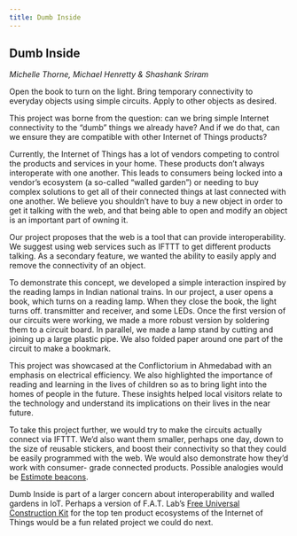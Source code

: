 ```yaml
---
title: Dumb Inside
---
```


## Dumb Inside
_Michelle Thorne, Michael Henretty & Shashank Sriram_

Open the book to turn on the light. Bring temporary connectivity to everyday objects using simple circuits. Apply to other objects as desired.

This project was borne from the question: can we bring simple Internet connectivity to the “dumb” things we already have? And if we do that, can we ensure they are compatible with other Internet of Things products?

Currently, the Internet of Things has a lot of vendors competing to control the products and services in your home. These products don’t always interoperate with one another. This  leads to consumers being locked into a vendor’s ecosystem (a so-called “walled garden”) or needing to buy complex solutions to get all of their connected things at last connected with one another. We believe you shouldn’t have to buy a new object in order to get it talking with the web, and that being able to open and modify an object is an important part of owning it.

Our project proposes that the web is a tool that can provide interoperability. We suggest using web services such as IFTTT to get different products talking. As a secondary feature, we wanted the ability to easily apply and remove the connectivity of an object.

To demonstrate this concept, we developed a simple interaction inspired by the reading lamps in Indian national trains. In our project, a user opens a book, which turns on a reading lamp. When they close the book, the light turns off.
transmitter and receiver, and some LEDs. Once the first version of our circuits were working, we made a more robust version by soldering them to a circuit board. In parallel, we made a lamp stand by cutting and joining up a large plastic pipe. We also folded paper around one part of the circuit to make a bookmark.

This project was showcased at the Conflictorium in Ahmedabad with an emphasis on electrical efficiency. We also highlighted the importance of reading and learning in the lives of children
so as to bring light into the homes of people in the future. These insights helped local visitors relate to the technology and understand its implications on their lives in the near future.

To take this project further, we would try to make the circuits actually connect via IFTTT. We’d also want them smaller, perhaps one day, down to the size of reusable stickers, and boost their connectivity so that they could be easily programmed with the web. We would also demonstrate how they’d work with consumer- grade connected products. Possible analogies would be [Estimote beacons](http://estimote.com).

Dumb Inside is part of a larger concern about interoperability and walled gardens in IoT. Perhaps a version of F.A.T. Lab’s [Free Universal Construction Kit](http://fffff.at/free-universal-construction-kit/) for the top ten product ecosystems of the Internet of Things would be a fun related project we could do next.
